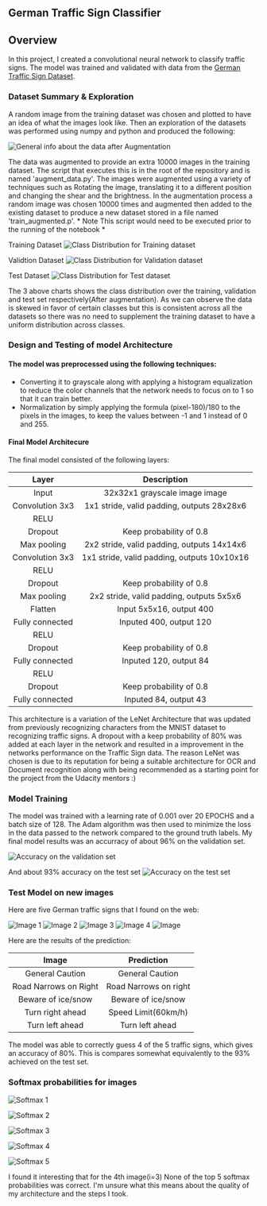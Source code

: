 ## German Traffic Sign Classifier

Overview
---
In this project, I created a convolutional neural network to classify traffic signs. The model was trained and validated with data from the [German Traffic Sign Dataset](http://benchmark.ini.rub.de/?section=gtsrb&subsection=dataset).

### Dataset Summary & Exploration

A random image from the training dataset was chosen and plotted to have an idea of what the images look like. Then an exploration of the datasets was performed using numpy and python and produced the following:

![General info about the data after Augmentation](/readme_images/data_size.png?raw=true "General info about the data after augmentation")

The data was augmented to provide an extra 10000 images in the training dataset. The script that executes this is in the root of the repository and is named 'augment_data.py'. The images were augmented using a variety of techniques such as Rotating the image, translating it to a different position and changing the shear and the brightness. In the augmentation process a random image was chosen 10000 times and augmented then added to the existing dataset to produce a new dataset stored in a file named 'train_augmented.p'. * Note This script would need to be executed prior to the running of the notebook *

Training Dataset
![Class Distribution for Training dataset](/readme_images/distribution_training.png?raw=true "Class Distribution for Training dataset")

Validtion Dataset
![Class Distribution for Validation dataset](/readme_images/distributed_validation.png?raw=true "Class Distribution for Validation dataset")

Test Dataset
![Class Distribution for Test dataset](/readme_images/distribution_test.png?raw=true "Class Distribution for Test dataset")

The 3 above charts shows the class distribution over the training, validation and test set respectively(After augmentation). As we can observe the data is skewed in favor of certain classes but this is consistent across all the datasets so there was no need to supplement the training dataset to have a uniform distribution across classes. 

### Design and Testing of model Architecture

#### The model was preprocessed using the following techniques:
* Converting it to grayscale along with applying a histogram equalization to reduce the color channels that the network needs to focus on to 1 so that it can train better.
* Normalization by simply applying the formula (pixel-180)/180 to the pixels in the images, to keep the values between -1 and 1 instead of 0 and 255. 

#### Final Model Architecure 

The final model consisted of the following layers:

| Layer         		|     Description	        					| 
|:---------------------:|:---------------------------------------------:| 
| Input         		| 32x32x1 grayscale image image   							| 
| Convolution 3x3     	| 1x1 stride, valid padding, outputs 28x28x6 	|
| RELU					|												|
| Dropout       | Keep probability of 0.8 |
| Max pooling	      	| 2x2 stride, valid padding, outputs 14x14x6				|
| Convolution 3x3	    | 1x1 stride, valid padding, outputs 10x10x16      									|
| RELU					|												|
| Dropout       | Keep probability of 0.8 |
| Max pooling	      	| 2x2 stride, valid padding, outputs 5x5x6				|
| Flatten         | Input 5x5x16, output 400                |
| Fully connected		| Inputed 400, output 120       									|
| RELU					|												|
| Dropout       | Keep probability of 0.8 |
| Fully connected		| Inputed 120, output 84      									|
| RELU					|												|
| Dropout       | Keep probability of 0.8 |
| Fully connected		| Inputed 84, output 43      									|

This architecture is a variation of the LeNet Architecture that was updated from previously recognizing characters from the MNIST dataset to recognizing traffic signs. A dropout with a keep probability of 80% was added at each layer in the network and resulted in a improvement in the networks performance on the Traffic Sign data. The reason LeNet was chosen is due to its reputation for being a suitable architecture for OCR and Document recognition along with being recommended as a starting point for the project from the Udacity mentors :)

### Model Training 
The model was trained with a learning rate of 0.001 over 20 EPOCHS and a batch size of 128. The Adam algorithm was then used to minimize the loss in the data passed to the network compared to the ground truth labels.
My final model results was an accurracy of about 96% on the validation set.

![Accuracy on the validation set](/readme_images/accuracy_validation.png?raw=true "Accuracy on the Validation Set after 20 EPOCHS")

And about 93% accuracy on the test set
![Accuracy on the test set](/readme_images/accuracy_test.png?raw=true "Accuracy on the Validation Set after 20 EPOCHS")

### Test Model on new images
Here are five German traffic signs that I found on the web:

![Image 1](/samples/sample_18.png?raw=true ) ![Image 2](/samples/sample_24.png) ![Image 3](/samples/sample_30.png)
![Image 4](/samples/sample_33.png) ![Image](/samples/sample_34.png)


Here are the results of the prediction:

| Image			        |     Prediction	        					| 
|:---------------------:|:---------------------------------------------:| 
| General Caution     		| General Caution 									| 
| Road Narrows on Right    			| Road Narrows on right										|
| Beware of ice/snow					| Beware of ice/snow									|
| Turn right ahead	      		| Speed Limit(60km/h)				 				|
| Turn left ahead  		| Turn left ahead    							|


The model was able to correctly guess 4 of the 5 traffic signs, which gives an accuracy of 80%. This is compares somewhat equivalently to the 93% achieved on the test set.

### Softmax probabilities for images

![Softmax 1](/samples/softmax_1.png?raw=true )

![Softmax 2](/samples/softmax_2.png?raw=true )

![Softmax 3](/samples/softmax_3.png?raw=true )

![Softmax 4](/samples/softmax_4.png?raw=true )

![Softmax 5](/samples/softmax_5.png?raw=true )

I found it interesting that for the 4th image(i=3) None of the top 5 softmax probabilities was correct. I'm unsure what this means about the quality of my architecture and the steps I took.
